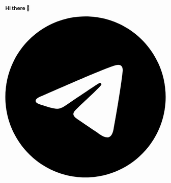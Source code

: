 ### Hi there 👋

<div id="badges">
  <a href="https://t.me/cyberdzot">
    <?xml version="1.0" encoding="UTF-8"?>
<!-- Generator: Adobe Illustrator 26.0.1, SVG Export Plug-In . SVG Version: 6.00 Build 0)  -->
<svg xmlns="http://www.w3.org/2000/svg" xmlns:xlink="http://www.w3.org/1999/xlink" version="1.1" id="Capa_1" x="0px" y="0px" viewBox="0 0 24 24" style="enable-background:new 0 0 24 24;" xml:space="preserve" width="512" height="512">
<g id="Artboard">
	<path style="fill-rule:evenodd;clip-rule:evenodd;" d="M12,0C5.373,0,0,5.373,0,12s5.373,12,12,12s12-5.373,12-12S18.627,0,12,0z    M17.562,8.161c-0.18,1.897-0.962,6.502-1.359,8.627c-0.168,0.9-0.5,1.201-0.82,1.23c-0.697,0.064-1.226-0.461-1.901-0.903   c-1.056-0.692-1.653-1.123-2.678-1.799c-1.185-0.781-0.417-1.21,0.258-1.911c0.177-0.184,3.247-2.977,3.307-3.23   c0.007-0.032,0.015-0.15-0.056-0.212s-0.174-0.041-0.248-0.024c-0.106,0.024-1.793,1.139-5.062,3.345   c-0.479,0.329-0.913,0.489-1.302,0.481c-0.428-0.009-1.252-0.242-1.865-0.442c-0.751-0.244-1.349-0.374-1.297-0.788   c0.027-0.216,0.324-0.437,0.892-0.663c3.498-1.524,5.831-2.529,6.998-3.015c3.333-1.386,4.025-1.627,4.477-1.635   C17.472,7.214,17.608,7.681,17.562,8.161z"/>
</g>















</svg>

  </a>
</div>
